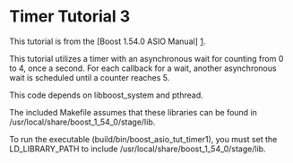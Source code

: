 # Timer Tutorial 3

This tutorial is from the [Boost 1.54.0 ASIO Manual] [1].

This tutorial utilizes a timer with an asynchronous wait for counting from 0 to
4, once a second.  For each callback for a wait, another asynchronous wait is
scheduled until a counter reaches 5.

This code depends on libboost\_system and pthread.

The included Makefile assumes that these libraries can be found in
/usr/local/share/boost\_1\_54\_0/stage/lib.

To run the executable (build/bin/boost\_asio\_tut\_timer1), you must set the
LD\_LIBRARY\_PATH to include /usr/local/share/boost\_1\_54\_0/stage/lib.

  [1]: http://www.boost.org/doc/libs/1_54_0/doc/html/boost_asio/tutorial/tuttimer3.html
